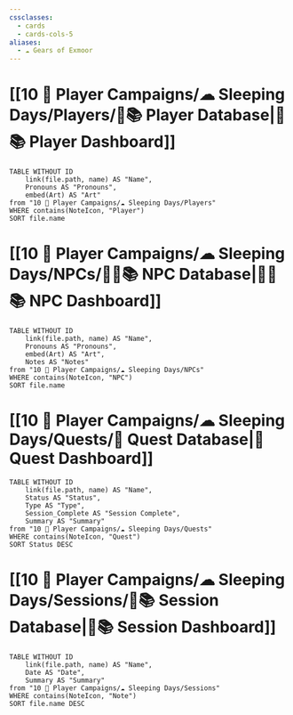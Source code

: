```yaml
---
cssclasses:
  - cards
  - cards-cols-5
aliases:
  - ☁️ Gears of Exmoor
---
```


# [[10 🧙 Player Campaigns/☁ Sleeping Days/Players/🧙📚 Player Database|🧙📚 Player Dashboard]]
```dataview
TABLE WITHOUT ID 
	link(file.path, name) AS "Name", 
	Pronouns AS "Pronouns",
	embed(Art) AS "Art"
from "10 🧙 Player Campaigns/☁ Sleeping Days/Players"
WHERE contains(NoteIcon, "Player")
SORT file.name
```

# [[10 🧙 Player Campaigns/☁ Sleeping Days/NPCs/👨‍🌾📚 NPC Database|👨‍🌾📚 NPC Dashboard]]
```dataview
TABLE WITHOUT ID 
	link(file.path, name) AS "Name", 
	Pronouns AS "Pronouns",
	embed(Art) AS "Art",
	Notes AS "Notes"
from "10 🧙 Player Campaigns/☁ Sleeping Days/NPCs"
WHERE contains(NoteIcon, "NPC")
SORT file.name
```

# [[10 🧙 Player Campaigns/☁ Sleeping Days/Quests/🎯 Quest Database|🎯 Quest Dashboard]]
```dataview
TABLE WITHOUT ID 
	link(file.path, name) AS "Name",
	Status AS "Status",
	Type AS "Type",
	Session_Complete AS "Session Complete",
	Summary AS "Summary"
from "10 🧙 Player Campaigns/☁ Sleeping Days/Quests"
WHERE contains(NoteIcon, "Quest")
SORT Status DESC
```

# [[10 🧙 Player Campaigns/☁ Sleeping Days/Sessions/🧻📚 Session Database|🧻📚 Session Dashboard]]
```dataview
TABLE WITHOUT ID 
	link(file.path, name) AS "Name", 
	Date AS "Date",
	Summary AS "Summary"
from "10 🧙 Player Campaigns/☁ Sleeping Days/Sessions"
WHERE contains(NoteIcon, "Note")
SORT file.name DESC
```
